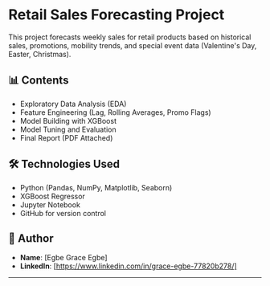 # Retail Sales Forecasting Project

This project forecasts weekly sales for retail products based on historical sales, promotions, mobility trends, and special event data (Valentine's Day, Easter, Christmas).

## 📊 Contents
- Exploratory Data Analysis (EDA)
- Feature Engineering (Lag, Rolling Averages, Promo Flags)
- Model Building with XGBoost
- Model Tuning and Evaluation
- Final Report (PDF Attached)

## 🛠️ Technologies Used
- Python (Pandas, NumPy, Matplotlib, Seaborn)
- XGBoost Regressor
- Jupyter Notebook
- GitHub for version control

## 🧠 Author
- **Name**: [Egbe Grace Egbe]
- **LinkedIn**: [https://www.linkedin.com/in/grace-egbe-77820b278/]

---
